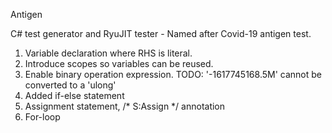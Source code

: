 Antigen

C# test generator and RyuJIT tester - Named after Covid-19 antigen test.

1. Variable declaration where RHS is literal.
2. Introduce scopes so variables can be reused.
3. Enable binary operation expression. TODO: '-1617745168.5M' cannot be converted to a 'ulong'
4. Added if-else statement
5. Assignment statement, /* S:Assign */ annotation
6. For-loop